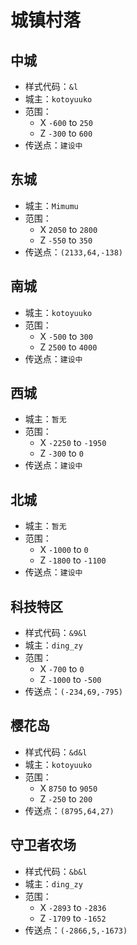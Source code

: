 # 城镇村落

## 中城

* 样式代码：`&l`
* 城主：`kotoyuuko`
* 范围：
    * X `-600` to `250`
    * Z `-300` to `600`
* 传送点：`建设中`

## 东城

* 城主：`Mimumu`
* 范围：
    * X `2050` to `2800`
    * Z `-550` to `350`
* 传送点：`(2133,64,-138)`

## 南城

* 城主：`kotoyuuko`
* 范围：
    * X `-500` to `300`
    * Z `2500` to `4000`
* 传送点：`建设中`

## 西城

* 城主：`暂无`
* 范围：
    * X `-2250` to `-1950`
    * Z `-300` to `0`
* 传送点：`建设中`

## 北城

* 城主：`暂无`
* 范围：
    * X `-1000` to `0`
    * Z `-1800` to `-1100`
* 传送点：`建设中`

## 科技特区

* 样式代码：`&9&l`
* 城主：`ding_zy`
* 范围：
    * X `-700` to `0`
    * Z `-1000` to `-500`
* 传送点：`(-234,69,-795)`

## 樱花岛

* 样式代码：`&d&l`
* 城主：`kotoyuuko`
* 范围：
    * X `8750` to `9050`
    * Z `-250` to `200`
* 传送点：`(8795,64,27)`

## 守卫者农场

* 样式代码：`&b&l`
* 城主：`ding_zy`
* 范围：
    * X `-2893` to `-2836`
    * Z `-1709` to `-1652`
* 传送点：`(-2866,5,-1673)`

